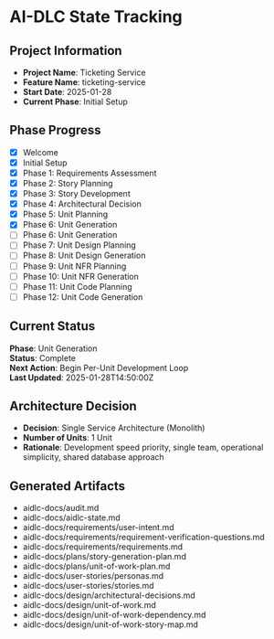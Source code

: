 # AI-DLC State Tracking

## Project Information
- **Project Name**: Ticketing Service
- **Feature Name**: ticketing-service
- **Start Date**: 2025-01-28
- **Current Phase**: Initial Setup

## Phase Progress
- [x] Welcome
- [x] Initial Setup
- [x] Phase 1: Requirements Assessment
- [x] Phase 2: Story Planning
- [x] Phase 3: Story Development
- [x] Phase 4: Architectural Decision
- [x] Phase 5: Unit Planning
- [x] Phase 6: Unit Generation
- [ ] Phase 6: Unit Generation
- [ ] Phase 7: Unit Design Planning
- [ ] Phase 8: Unit Design Generation
- [ ] Phase 9: Unit NFR Planning
- [ ] Phase 10: Unit NFR Generation
- [ ] Phase 11: Unit Code Planning
- [ ] Phase 12: Unit Code Generation

## Current Status
**Phase**: Unit Generation  
**Status**: Complete  
**Next Action**: Begin Per-Unit Development Loop  
**Last Updated**: 2025-01-28T14:50:00Z

## Architecture Decision
- **Decision**: Single Service Architecture (Monolith)
- **Number of Units**: 1 Unit
- **Rationale**: Development speed priority, single team, operational simplicity, shared database approach

## Generated Artifacts
- aidlc-docs/audit.md
- aidlc-docs/aidlc-state.md
- aidlc-docs/requirements/user-intent.md
- aidlc-docs/requirements/requirement-verification-questions.md
- aidlc-docs/requirements/requirements.md
- aidlc-docs/plans/story-generation-plan.md
- aidlc-docs/plans/unit-of-work-plan.md
- aidlc-docs/user-stories/personas.md
- aidlc-docs/user-stories/stories.md
- aidlc-docs/design/architectural-decisions.md
- aidlc-docs/design/unit-of-work.md
- aidlc-docs/design/unit-of-work-dependency.md
- aidlc-docs/design/unit-of-work-story-map.md
